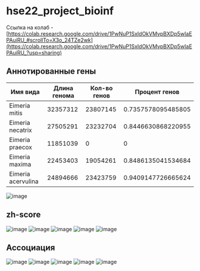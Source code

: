 # hse22_project_bioinf


Ссылка на колаб - [https://colab.research.google.com/drive/1PwNuP1SxIdOkVMvpBXDp5wIaEPAuiRU_#scrollTo=X3o_24TZe2wk](https://colab.research.google.com/drive/1PwNuP1SxIdOkVMvpBXDp5wIaEPAuiRU_?usp=sharing)
## Аннотированные гены
| Имя вида    | Длина генома | Кол-во генов      | Процент генов              |
|-------------|--------------|-------------------|----------------|
| Eimeria mitis | 32357312     | 23807145 | 0.7357578095485805 |
| Eimeria necatrix | 27505291     | 23232704 | 0.8446630868220955|
| Eimeria praecox | 11851039     | 0 | 0 |
| Eimeria maxima | 22453403     | 19054261 | 0.8486135041534684 |
| Eimeria acervulina | 24894666     | 23423759 | 0.9409147726665624 |

![image](https://user-images.githubusercontent.com/56366333/173443583-89aecb1f-3a22-4d8d-8ed2-aee023216320.png)

## zh-score
![image](https://user-images.githubusercontent.com/56366333/173436802-2d2b4071-c097-461c-b39f-059f385780cf.png)
![image](https://user-images.githubusercontent.com/56366333/173436844-6e375e17-193c-4b8c-995f-3e7e6008784c.png)
![image](https://user-images.githubusercontent.com/56366333/173436900-d8d16014-bd0d-4072-8985-912a86f2ffe6.png)
![image](https://user-images.githubusercontent.com/56366333/173436913-fb71e56d-17e7-4280-9aff-7c734e519a94.png)
![image](https://user-images.githubusercontent.com/56366333/173436930-672073f4-295b-453e-a6da-a309e66b2012.png)


## Ассоциация

![image](https://user-images.githubusercontent.com/56366333/173959909-7e3bf27e-8b4e-4d2e-8333-a8a7f547a964.png)
![image](https://user-images.githubusercontent.com/56366333/173959928-c103b10f-091e-4c2f-b3cd-eb578d014e51.png)
![image](https://user-images.githubusercontent.com/56366333/173959936-b677d1e4-0382-4e8f-a77b-cbbb3d723535.png)
![image](https://user-images.githubusercontent.com/56366333/173959945-c8d57533-84a2-4007-b158-c0b0d5f44756.png)
![image](https://user-images.githubusercontent.com/56366333/173959952-1f7e6c54-6170-4e10-a24a-28d0a20344ff.png)
